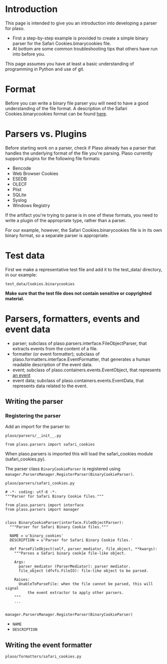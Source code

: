 # Introduction

This page is intended to give you an introduction into developing a parser for plaso.

* First a step-by-step example is provided to create a simple binary parser for the Safari Cookies.binarycookies file.
* At bottom are some common troubleshooting tips that others have run into before you.

This page assumes you have at least a basic understanding of programming in Python and use of git.

# Format

Before you can write a binary file parser you will need to have a good understanding of the file format. A description of the Safari Cookies.binarycookies format can be found [here](https://github.com/libyal/assorted/blob/master/documentation/Safari%20Cookies.asciidoc).

# Parsers vs. Plugins
Before starting work on a parser, check if Plaso already has a parser that handles the underlying format of the file you're parsing. Plaso currently supports plugins for the following file formats:
* Bencode
* Web Browser Cookies
* ESEDB
* OLECF
* Plist
* SQLite
* Syslog
* Windows Registry

If the artifact you're trying to parse is in one of these formats, you need to write a plugin of the appropriate type, rather than a parser.

For our example, however, the Safari Cookies.binarycookies file is in its own binary format, so a separate parser is appropriate.

# Test data

First we make a representative test file and add it to the test_data/ directory, in our example:
```
test_data/Cookies.binarycookies
```

**Make sure that the test file does not contain sensitive or copyrighted material.**

# Parsers, formatters, events and event data

* parser; subclass of plaso.parsers.interface.FileObjectParser, that extracts events from the content of a file.
* formatter (or event formatter); subclass of plaso.formatters.interface.EventFormatter, that generates a human readable description of the event data. 
* event; subclass of plaso.containers.events.EventObject, that represents [an event](https://github.com/log2timeline/plaso/wiki/Scribbles-about-events#what-is-an-event)
* event data; subclass of plaso.containers.events.EventData, that represents data related to the event.

## Writing the parser

### Registering the parser

Add an import for the parser to:
```
plaso/parsers/__init__.py
```

```
from plaso.parsers import safari_cookies
```

When plaso.parsers is imported this will load the safari_cookies module (safari_cookies.py).

The parser class `BinaryCookieParser` is registered using `manager.ParsersManager.RegisterParser(BinaryCookieParser)`.

```
plaso/parsers/safari_cookies.py
```

~~~~
# -*- coding: utf-8 -*-
"""Parser for Safari Binary Cookie files."""

from plaso.parsers import interface
from plaso.parsers import manager


class BinaryCookieParser(interface.FileObjectParser):
  """Parser for Safari Binary Cookie files."""

  NAME = u'binary_cookies'
  DESCRIPTION = u'Parser for Safari Binary Cookie files.'

  def ParseFileObject(self, parser_mediator, file_object, **kwargs):
    """Parses a Safari binary cookie file-like object.

    Args:
      parser_mediator (ParserMediator): parser mediator.
      file_object (dfvfs.FileIO): file-like object to be parsed.

    Raises:
      UnableToParseFile: when the file cannot be parsed, this will signal
          the event extractor to apply other parsers.
    """
    ...


manager.ParsersManager.RegisterParser(BinaryCookieParser)
~~~~

* `NAME`
* `DESCRIPTION`




## Writing the event formatter

```
plaso/formatters/safari_cookies.py
```